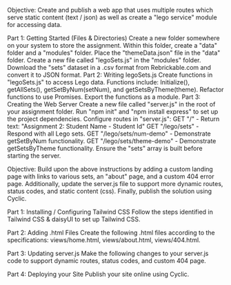 Objective:
Create and publish a web app that uses multiple routes which serve static content (text / json) as well as create a "lego service" module for accessing data.

Part 1: Getting Started (Files & Directories)
Create a new folder somewhere on your system to store the assignment.
Within this folder, create a "data" folder and a "modules" folder.
Place the "themeData.json" file in the "data" folder.
Create a new file called "legoSets.js" in the "modules" folder.
Download the "sets" dataset in a .csv format from Rebrickable.com and convert it to JSON format.
Part 2: Writing legoSets.js
Create functions in "legoSets.js" to access Lego data.
Functions include: Initialize(), getAllSets(), getSetByNum(setNum), and getSetsByTheme(theme).
Refactor functions to use Promises.
Export the functions as a module.
Part 3: Creating the Web Server
Create a new file called "server.js" in the root of your assignment folder.
Run "npm init" and "npm install express" to set up the project dependencies.
Configure routes in "server.js":
GET "/" - Return text: "Assignment 2: Student Name - Student Id"
GET "/lego/sets" - Respond with all Lego sets.
GET "/lego/sets/num-demo" - Demonstrate getSetByNum functionality.
GET "/lego/sets/theme-demo" - Demonstrate getSetsByTheme functionality.
Ensure the "sets" array is built before starting the server.

Objective:
Build upon the above instructions by adding a custom landing page with links to various sets, an "about" page, and a custom 404 error page. Additionally, update the server.js file to support more dynamic routes, status codes, and static content (css). Finally, publish the solution using Cyclic.

Part 1: Installing / Configuring Tailwind CSS
Follow the steps identified in Tailwind CSS & daisyUI to set up Tailwind CSS.

Part 2: Adding .html Files
Create the following .html files according to the specifications: views/home.html, views/about.html, views/404.html.

Part 3: Updating server.js
Make the following changes to your server.js code to support dynamic routes, status codes, and custom 404 page.

Part 4: Deploying your Site
Publish your site online using Cyclic.
